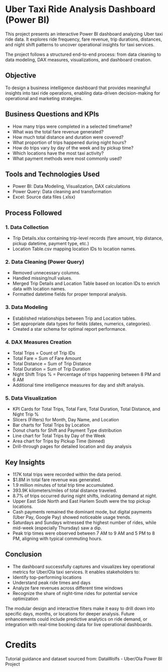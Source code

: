 # Uber Taxi Ride Analysis Dashboard (Power BI)
This project presents an interactive Power BI dashboard analyzing Uber taxi ride data. It explores ride frequency, fare revenue, trip durations, distances, and night shift patterns to uncover operational insights for taxi services.

The project follows a structured end-to-end process: from data cleaning to data modeling, DAX measures, visualizations, and dashboard creation.

## Objective
To design a business intelligence dashboard that provides meaningful insights into taxi ride operations, enabling data-driven decision-making for operational and marketing strategies.

## Business Questions and KPIs
* How many trips were completed in a selected timeframe?
* What was the total fare revenue generated?
* How much total distance and duration were covered?
* What proportion of trips happened during night hours?
* How do trips vary by day of the week and by pickup time?
* Which locations have the most taxi activity?
* What payment methods were most commonly used?

## Tools and Technologies Used
* Power BI: Data Modeling, Visualization, DAX calculations
* Power Query: Data cleaning and transformation
* Excel: Source data files (.xlsx)

## Process Followed
### 1. Data Collection
* Trip Details.xlsx containing trip-level records (fare amount, trip distance, pickup datetime, payment type, etc.)
* Location Table.csv mapping location IDs to location names.

### 2. Data Cleaning (Power Query)
* Removed unnecessary columns.
* Handled missing/null values.
* Merged Trip Details and Location Table based on location IDs to enrich data with location names.
* Formatted datetime fields for proper temporal analysis.

### 3. Data Modeling
* Established relationships between Trip and Location tables.
* Set appropriate data types for fields (dates, numerics, categories).
* Created a star schema for optimal report performance.

### 4. DAX Measures Creation
* Total Trips = Count of Trip IDs
* Total Fare = Sum of Fare Amount
* Total Distance = Sum of Trip Distance
* Total Duration = Sum of Trip Duration
* Night Shift Trips % = Percentage of trips happening between 8 PM and 6 AM
* Additional time intelligence measures for day and shift analysis.

### 5. Data Visualization
* KPI Cards for Total Trips, Total Fare, Total Duration, Total Distance, and Night Trip %
* Slicers (Filters) for Month, Day Name, and Location
* Bar charts for Total Trips by Location
* Donut charts for Shift and Payment Type distribution
* Line chart for Total Trips by Day of the Week
* Area chart for Trips by Pickup Time (binned)
* Drill-through pages for detailed location and day analysis

## Key Insights
* 117K total trips were recorded within the data period.
* $1.8M in total fare revenue was generated.
* 1.9 million minutes of total trip time accumulated.
* 393.9K kilometers/miles of total distance traveled.
* 8.7% of trips occurred during night shifts, indicating demand at night.
* Upper East Side North and East Harlem South were the top pickup locations.
* Cash payments remained the dominant mode, but digital payments (Uber Pay, Google Pay) showed noticeable usage trends.
* Saturdays and Sundays witnessed the highest number of rides, while mid-week (especially Thursday) saw a dip.
* Peak trip times were observed between 7 AM to 9 AM and 5 PM to 8 PM, aligning with typical commuting hours.

## Conclusion
* The dashboard successfully captures and visualizes key operational metrics for Uber/Ola taxi services. It enables stakeholders to:
* Identify top-performing locations
* Understand peak ride times and days
* Analyze fare revenues across different time windows
* Recognize the share of night-time rides for potential service optimization

The modular design and interactive filters make it easy to drill down into specific days, months, or locations for deeper analysis. Future enhancements could include predictive analytics on ride demand, or integration with real-time booking data for live operational dashboards.

# Credits
Tutorial guidance and dataset sourced from: DataWolfs - Uber/Ola Power BI Project
